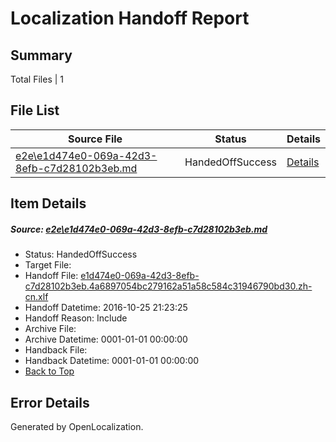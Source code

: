 # <a name='report-top'></a> Localization Handoff Report

## Summary
 Total Files | 1

## File List
 Source File | Status | Details 
 ----------- | ------ | ------- 
 [e2e\e1d474e0-069a-42d3-8efb-c7d28102b3eb.md](https://github.com/OpenLocalizationTestOrg/ol-test0/blob/ab9e2775e9802d166126fee6f03aa00fd7f6d752/e2e/e1d474e0-069a-42d3-8efb-c7d28102b3eb.md) | HandedOffSuccess | [Details](#8dd6731dc48132d310a9400ce56e4fcdf1d7f0ba1)

## Item Details
##### <a name='8dd6731dc48132d310a9400ce56e4fcdf1d7f0ba1'></a> Source: [e2e\e1d474e0-069a-42d3-8efb-c7d28102b3eb.md](https://github.com/OpenLocalizationTestOrg/ol-test0/blob/ab9e2775e9802d166126fee6f03aa00fd7f6d752/e2e/e1d474e0-069a-42d3-8efb-c7d28102b3eb.md)
* Status: HandedOffSuccess
* Target File: 
* Handoff File: [e1d474e0-069a-42d3-8efb-c7d28102b3eb.4a6897054bc279162a51a58c584c31946790bd30.zh-cn.xlf](https://github.com/OpenLocalizationTestOrg/ol-test0-handoff/blob/c8249092b87fe49f0d5ba4fd5509553f1e01ed1f/ol-handoff/OpenLocalizationTestOrg/ol-test0-zhcn/shujia/ht/e1d474e0-069a-42d3-8efb-c7d28102b3eb.4a6897054bc279162a51a58c584c31946790bd30.zh-cn.xlf)
* Handoff Datetime: 2016-10-25 21:23:25
* Handoff Reason: Include
* Archive File: 
* Archive Datetime: 0001-01-01 00:00:00
* Handback File: 
* Handback Datetime: 0001-01-01 00:00:00
* [Back to Top](#report-top)


## Error Details

Generated by OpenLocalization.
